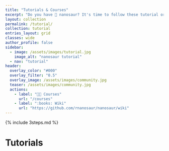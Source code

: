 ```yaml
---
title: "Tutorials & Courses"
excerpt: "Do you have 🦕 nanosaur? It's time to follow these tutorial or jump on the courses."
layout: collection
permalink: /tutorial/
collection: tutorial
entries_layout: grid
classes: wide
author_profile: false
sidebar:
  - image: /assets/images/tutorial.jpg
    image_alt: "nanosaur tutorial"
  - nav: "tutorial"
header:
  overlay_color: "#000"
  overlay_filter: "0.5"
  overlay_image: /assets/images/community.jpg
  teaser: /assets/images/community.jpg
  actions:
    - label: "🧑‍🏫 Courses"
      url: "/courses"
    - label: ":books: Wiki"
      url: "https://github.com/rnanosaur/nanosaur/wiki"
---
```


{% include 3steps.md %}

# Tutorials